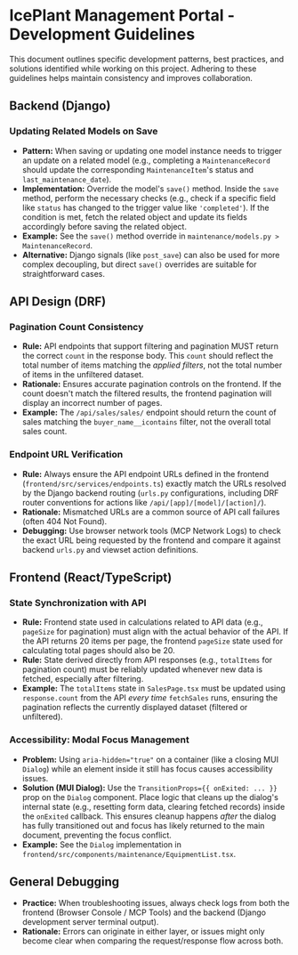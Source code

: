 # IcePlant Management Portal - Development Guidelines

This document outlines specific development patterns, best practices, and solutions identified while working on this project. Adhering to these guidelines helps maintain consistency and improves collaboration.

## Backend (Django)

### Updating Related Models on Save

*   **Pattern:** When saving or updating one model instance needs to trigger an update on a related model (e.g., completing a `MaintenanceRecord` should update the corresponding `MaintenanceItem`'s status and `last_maintenance_date`).
*   **Implementation:** Override the model's `save()` method. Inside the `save` method, perform the necessary checks (e.g., check if a specific field like `status` has changed to the trigger value like `'completed'`). If the condition is met, fetch the related object and update its fields accordingly before saving the related object.
*   **Example:** See the `save()` method override in `maintenance/models.py > MaintenanceRecord`.
*   **Alternative:** Django signals (like `post_save`) can also be used for more complex decoupling, but direct `save()` overrides are suitable for straightforward cases.

## API Design (DRF)

### Pagination Count Consistency

*   **Rule:** API endpoints that support filtering and pagination MUST return the correct `count` in the response body. This `count` should reflect the total number of items matching the *applied filters*, not the total number of items in the unfiltered dataset.
*   **Rationale:** Ensures accurate pagination controls on the frontend. If the count doesn't match the filtered results, the frontend pagination will display an incorrect number of pages.
*   **Example:** The `/api/sales/sales/` endpoint should return the count of sales matching the `buyer_name__icontains` filter, not the overall total sales count.

### Endpoint URL Verification

*   **Rule:** Always ensure the API endpoint URLs defined in the frontend (`frontend/src/services/endpoints.ts`) exactly match the URLs resolved by the Django backend routing (`urls.py` configurations, including DRF router conventions for actions like `/api/[app]/[model]/[action]/`).
*   **Rationale:** Mismatched URLs are a common source of API call failures (often 404 Not Found).
*   **Debugging:** Use browser network tools (MCP Network Logs) to check the exact URL being requested by the frontend and compare it against backend `urls.py` and viewset action definitions.

## Frontend (React/TypeScript)

### State Synchronization with API

*   **Rule:** Frontend state used in calculations related to API data (e.g., `pageSize` for pagination) must align with the actual behavior of the API. If the API returns 20 items per page, the frontend `pageSize` state used for calculating total pages should also be 20.
*   **Rule:** State derived directly from API responses (e.g., `totalItems` for pagination count) must be reliably updated whenever new data is fetched, especially after filtering.
*   **Example:** The `totalItems` state in `SalesPage.tsx` must be updated using `response.count` from the API *every time* `fetchSales` runs, ensuring the pagination reflects the currently displayed dataset (filtered or unfiltered).

### Accessibility: Modal Focus Management

*   **Problem:** Using `aria-hidden="true"` on a container (like a closing MUI `Dialog`) while an element inside it still has focus causes accessibility issues.
*   **Solution (MUI Dialog):** Use the `TransitionProps={{ onExited: ... }}` prop on the `Dialog` component. Place logic that cleans up the dialog's internal state (e.g., resetting form data, clearing fetched records) inside the `onExited` callback. This ensures cleanup happens *after* the dialog has fully transitioned out and focus has likely returned to the main document, preventing the focus conflict.
*   **Example:** See the `Dialog` implementation in `frontend/src/components/maintenance/EquipmentList.tsx`.

## General Debugging

*   **Practice:** When troubleshooting issues, always check logs from both the frontend (Browser Console / MCP Tools) and the backend (Django development server terminal output).
*   **Rationale:** Errors can originate in either layer, or issues might only become clear when comparing the request/response flow across both. 